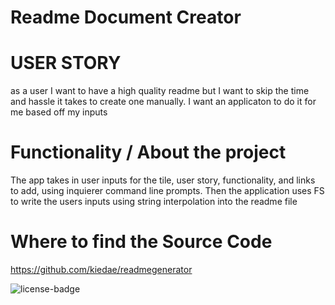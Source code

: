 # Readme Document Creator

# USER STORY
as a user I want to have a high quality readme but I want to skip the time and hassle it takes to  create one manually. I want an applicaton to do it for me based off my inputs

# Functionality / About the project
The app takes in user inputs for the tile, user story, functionality, and links to add, using inquierer command line prompts. Then the application uses FS to write the users inputs using string interpolation into the readme file

# Where to find the Source Code

https://github.com/kiedae/readmegenerator

<img alt="license-badge" src="img.shields.io/badge/license-bonkers-yellowgreen.svg">
